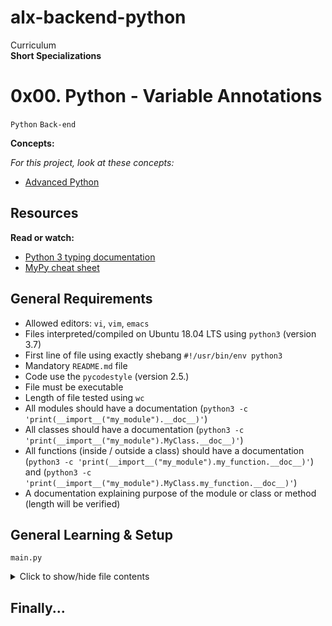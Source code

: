 # alx-backend-python

Curriculum <br>
**Short Specializations** <br>

# 0x00. Python - Variable Annotations

`Python` `Back-end`

**Concepts:**

_For this project, look at these concepts:_

* [Advanced Python](https://www.alx-intranet.hbtn.io/concepts/554)

## Resources

**Read or watch:**

* [Python 3 typing documentation](https://www.docs.python.org/3/library/typing.html)
* [MyPy cheat sheet](https://www.mypy.readthedocs.io/en/latest/cheat_sheet_py3.html)

## General Requirements

* Allowed editors: `vi`, `vim`, `emacs`
* Files interpreted/compiled on Ubuntu 18.04 LTS using `python3` (version 3.7)
* First line of file using exactly shebang `#!/usr/bin/env python3`
* Mandatory `README.md` file
* Code use the `pycodestyle` (version 2.5.)
* File must be executable
* Length of file tested using `wc`
* All modules should have a documentation (`python3 -c 'print(__import__("my_module").__doc__)'`)
* All classes should have a documentation (`python3 -c 'print(__import__("my_module").MyClass.__doc__)'`)
* All functions (inside / outside a class) should have a documentation (`python3 -c 'print(__import__("my_module").my_function.__doc__)'`) and (`python3 -c 'print(__import__("my_module").MyClass.my_function.__doc__)'`)
* A documentation explaining purpose of the module or class or method (length will be verified)

## General Learning & Setup

`main.py`
<details>
  <summary>Click to show/hide file contents</summary>

  ```python3
  #!/usr/bin/env python3
  var = __import__('file').var

  print(var())
  print(var.__annotations__)
  ```
</details>

## Finally...
